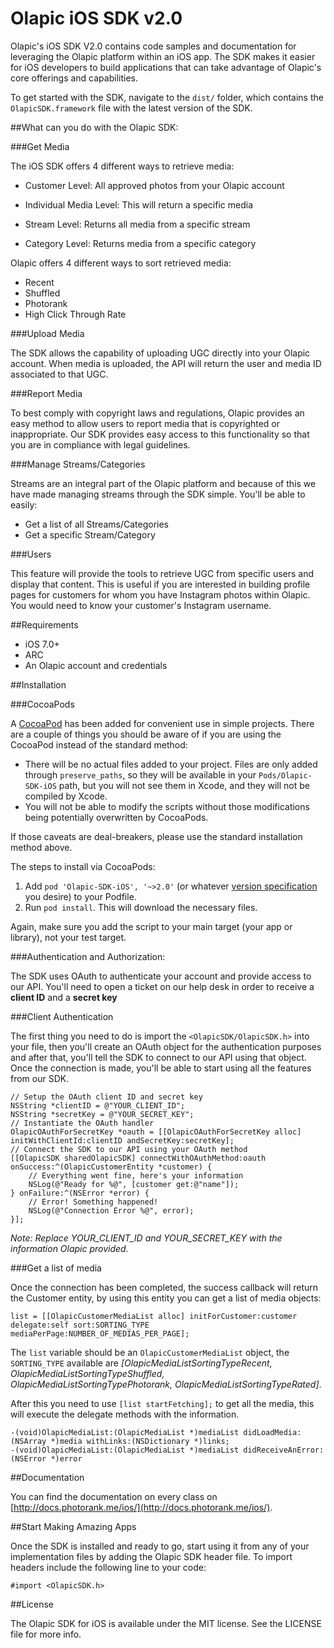 Olapic iOS SDK v2.0
====================

Olapic's iOS SDK V2.0 contains code samples and documentation for leveraging the Olapic platform within an iOS app. The SDK makes it easier for iOS developers to build applications that can take advantage of Olapic's core offerings and capabilities.

To get started with the SDK, navigate to the `dist/` folder, which contains the `OlapicSDK.framework` file with the latest version of the SDK.

##What can you do with the Olapic SDK:

###Get Media

The iOS SDK offers 4 different ways to retrieve media: 

- Customer Level: All approved photos from your Olapic account

- Individual Media Level:  This will return a specific media

- Stream Level:  Returns all media from a specific stream

- Category Level: Returns media from a specific category
 
Olapic offers 4 different ways to sort retrieved media:

- Recent 
- Shuffled
- Photorank
- High Click Through Rate

###Upload Media

The SDK allows the capability of uploading UGC directly into your Olapic account. When media is uploaded, the API will return the user and media ID associated to that UGC.  

###Report Media

To best comply with copyright laws and regulations, Olapic provides an easy method to allow users to report media that is copyrighted or inappropriate. Our SDK provides easy access to this functionality so that you are in compliance with legal guidelines.  

###Manage Streams/Categories

Streams are an integral part of the Olapic platform and because of this we have made managing streams through the SDK simple. You'll be able to easily:

- Get a list of all Streams/Categories
- Get a specific Stream/Category

###Users

This feature will provide the tools to retrieve UGC from specific users and display that content. This is useful if you are interested in building profile pages for customers for whom you have Instagram photos within Olapic.  You would need to know your customer's Instagram username.  

##Requirements

- iOS 7.0+
- ARC
- An Olapic account and credentials

##Installation

###CocoaPods

A [CocoaPod](http://cocoapods.org/) has been added for convenient use in simple projects. There are a couple of things you should be aware of if you are using the CocoaPod instead of the standard method: 

- There will be no actual files added to your project. Files are only added through `preserve_paths`, so they will be available in your `Pods/Olapic-SDK-iOS` path, but you will not see them in Xcode, and they will not be compiled by Xcode.
- You will not be able to modify the scripts without those modifications being potentially overwritten by CocoaPods. 

If those caveats are deal-breakers, please use the standard installation method above. 

The steps to install via CocoaPods: 

1. Add `pod 'Olapic-SDK-iOS', '~>2.0'` (or whatever [version specification](http://guides.cocoapods.org/using/the-podfile.html#specifying-pod-versions) you desire) to your Podfile. 
2. Run `pod install`. This will download the necessary files.

Again, make sure you add the script to your main target (your app or library), not your test target.

###Authentication and Authorization:

The SDK uses OAuth to authenticate your account and provide access to our API. You'll need to open a ticket on our help desk in order to receive a **client ID** and a **secret key**

###Client Authentication

The first thing you need to do is import the `<OlapicSDK/OlapicSDK.h>` into your file, then you'll create an OAuth object for the authentication purposes and after that, you'll tell the SDK to connect to our API using that object. Once the connection is made, you'll be able to start using all the features from our SDK.

```obj-c
// Setup the OAuth client ID and secret key
NSString *clientID = @"YOUR_CLIENT_ID";
NSString *secretKey = @"YOUR_SECRET_KEY";
// Instantiate the OAuth handler
OlapicOAuthForSecretKey *oauth = [[OlapicOAuthForSecretKey alloc] initWithClientId:clientID andSecretKey:secretKey];
// Connect the SDK to our API using your OAuth method
[[OlapicSDK sharedOlapicSDK] connectWithOAuthMethod:oauth onSuccess:^(OlapicCustomerEntity *customer) {
    // Everything went fine, here's your information
    NSLog(@"Ready for %@", [customer get:@"name"]);
} onFailure:^(NSError *error) {
    // Error! Something happened!
    NSLog(@"Connection Error %@", error);
}];
```

*Note: Replace YOUR_CLIENT_ID and YOUR_SECRET_KEY with the information Olapic provided.*

###Get a list of media

Once the connection has been completed, the success callback will return the Customer entity, by using this entity you can get a list of media objects:

```
list = [[OlapicCustomerMediaList alloc] initForCustomer:customer delegate:self sort:SORTING_TYPE mediaPerPage:NUMBER_OF_MEDIAS_PER_PAGE];
```

The `list` variable should be an `OlapicCustomerMediaList` object, the `SORTING_TYPE` available are *[OlapicMediaListSortingTypeRecent, OlapicMediaListSortingTypeShuffled, OlapicMediaListSortingTypePhotorank, OlapicMediaListSortingTypeRated]*.

After this you need to use `[list startFetching];` to get all the media, this will execute the delegate methods with the information.

```
-(void)OlapicMediaList:(OlapicMediaList *)mediaList didLoadMedia:(NSArray *)media withLinks:(NSDictionary *)links;
-(void)OlapicMediaList:(OlapicMediaList *)mediaList didReceiveAnError:(NSError *)error
```

##Documentation

You can find the documentation on every class on [http://docs.photorank.me/ios/](http://docs.photorank.me/ios/).

##Start Making Amazing Apps

Once the SDK is installed and ready to go, start using it from any of your implementation files by adding the Olapic SDK header file. To import headers include the following line to your code:

`#import <OlapicSDK.h>`

##License	

The Olapic SDK for iOS is available under the MIT license. See the LICENSE file for more info.
